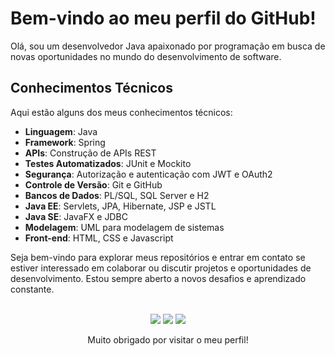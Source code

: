 # Bem-vindo ao meu perfil do GitHub!

Olá, sou um desenvolvedor Java apaixonado por programação em busca de novas oportunidades no mundo do desenvolvimento de software.

## Conhecimentos Técnicos

Aqui estão alguns dos meus conhecimentos técnicos:

- **Linguagem**: Java
- **Framework**: Spring
- **APIs**: Construção de APIs REST
- **Testes Automatizados**: JUnit e Mockito
- **Segurança**: Autorização e autenticação com JWT e OAuth2
- **Controle de Versão**: Git e GitHub
- **Bancos de Dados**: PL/SQL, SQL Server e H2
- **Java EE**: Servlets, JPA, Hibernate, JSP e JSTL
- **Java SE**: JavaFX e JDBC
- **Modelagem**: UML para modelagem de sistemas
- **Front-end**: HTML, CSS e Javascript

<!--
## Minha Jornada Acadêmica e Profissional

- Em julho de 2023, concluí minha graduação em **Análise e Desenvolvimento de Sistemas** na FATEC Zona Leste.
- Tive a oportunidade de estagiar voluntariamente na FATEC como promotor de cursos extracurriculares. Essa experiência não só aprimorou minhas habilidades de comunicação e trabalho em equipe, mas também me permitiu conduzir a organização de cursos, palestras e workshops para o crescimento da comunidade estudantil.
-->
Seja bem-vindo para explorar meus repositórios e entrar em contato se estiver interessado em colaborar ou discutir projetos e oportunidades de desenvolvimento. Estou sempre aberto a novos desafios e aprendizado constante.

<div align="center"><br>
  <a href="https://facebook.com/rogeriogregorio93">
  <img src="https://img.shields.io/badge/Facebook-%231877F2.svg?logo=Facebook&logoColor=white" target="_blank"></a>

  <a href="https://instagram.com/rogeriogregorio_">
  <img src="https://img.shields.io/badge/Instagram-%23E4405F.svg?logo=Instagram&logoColor=white" target="_blank"></a>

  <a href="https://linkedin.com/in/rogeriogregorio">
  <img src="https://img.shields.io/badge/LinkedIn-%230077B5.svg?logo=linkedin&logoColor=white" target="_blank"></a>

  Muito obrigado por visitar o meu perfil!
</div>

<!--
<div align="center">
  <a href="https://github.com/rogeriobgregorio">
  <img height="192em" src="https://github-readme-stats.vercel.app/api?username=rogeriobgregorio&show_icons=true&theme=tokyonight&include_all_commits=true&count_private=true"/>
  <img height="192em" src="https://github-readme-stats.vercel.app/api/top-langs/?username=rogeriobgregorio&layout=compact&langs_count=7&theme=tokyonight"/>
</div>

  
<div align="center"><br>
  <img align="center" src="https://img.shields.io/badge/Java-%238D6748.svg?style=flat&logo=gitea&logoColor=white">
  <img align="center" src="https://img.shields.io/badge/Spring-%236DB33F.svg?style=flat&logo=spring&logoColor=white">
  <img align="center" src="https://img.shields.io/badge/SQL%20Sever-%23007ACC?style=flat&logo=microsoft%20sql%20server&logoColor=white">
  <img align="center" src="https://img.shields.io/badge/HTML5-%23E34F26.svg?style=flat&logo=html5&logoColor=white">
  <img align="center" src="https://img.shields.io/badge/CSS3-%231572B6.svg?style=flat&logo=css3&logoColor=white">
  <img align="center" src="https://img.shields.io/badge/Javascript-%23323330.svg?style=flat&logo=javascript&logoColor=%23F7DF1E">
  
  
  <img align="center" alt="Rafa-HTML" height="30" width="40" src="https://raw.githubusercontent.com/devicons/devicon/master/icons/bootstrap/bootstrap-original.svg">
  <img align="center" alt="Rafa-CSS" height="30" width="40" src="https://raw.githubusercontent.com/devicons/devicon/master/icons/react/react-original.svg">
</div>
-->
